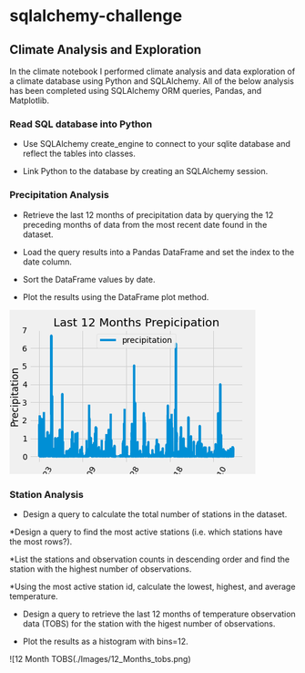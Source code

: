 # sqlalchemy-challenge

## Climate Analysis and Exploration

In the climate notebook I performed climate analysis and data exploration of a climate database using Python and SQLAlchemy. All of the below analysis has been completed using SQLAlchemy ORM queries, Pandas, and Matplotlib.

### Read SQL database into Python

* Use SQLAlchemy create_engine to connect to your sqlite database and reflect the tables into classes.

* Link Python to the database by creating an SQLAlchemy session.

### Precipitation Analysis

* Retrieve the last 12 months of precipitation data by querying the 12 preceding months of data from the most recent date found in the dataset.

* Load the query results into a Pandas DataFrame and set the index to the date column.

* Sort the DataFrame values by date.

* Plot the results using the DataFrame plot method.


![12 Month Precipitation](./Images/12_Months_Prepicipation.png)

### Station Analysis

* Design a query to calculate the total number of stations in the dataset.

*Design a query to find the most active stations (i.e. which stations have the most rows?).

*List the stations and observation counts in descending order and find the station with the highest number of observations.

*Using the most active station id, calculate the lowest, highest, and average temperature.

* Design a query to retrieve the last 12 months of temperature observation data (TOBS) for the station with the higest number of observations.

* Plot the results as a histogram with bins=12.


![12 Month TOBS(./Images/12_Months_tobs.png)



